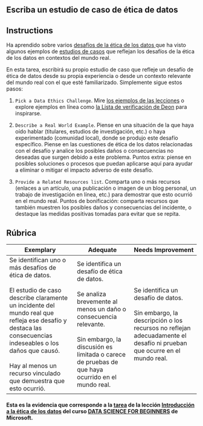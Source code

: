 ## Escriba un estudio de caso de ética de datos

## Instructions

Ha aprendido sobre varios [desafíos de la ética de los datos ](README.md#2-ethics-challenges) que ha visto algunos ejemplos de [estudios de casos](README.md#3-case-studies) que reflejan los desafíos de la ética de los datos en contextos del mundo real.

En esta tarea, escribirá su propio estudio de caso que refleje un desafío de ética de datos desde su propia experiencia o desde un contexto relevante del mundo real con el que esté familiarizado. Simplemente sigue estos pasos:

1. `Pick a Data Ethics Challenge`. Mire [los ejemplos de las lecciones](README.md#2-ethics-challenges) o explore ejemplos en línea como [ la Lista de verificación de Deon](https://deon.drivendata.org/examples/) para inspirarse.

2. `Describe a Real World Example`. Piense en una situación de la que haya oído hablar (titulares, estudios de investigación, etc.) o haya experimentado (comunidad local), donde se produjo este desafío específico. Piense en las cuestiones de ética de los datos relacionadas con el desafío y analice los posibles daños o consecuencias no deseadas que surgen debido a este problema. Puntos extra: piense en posibles soluciones o procesos que puedan aplicarse aquí para ayudar a eliminar o mitigar el impacto adverso de este desafío.

3. `Provide a Related Resources list`. Comparta uno o más recursos (enlaces a un artículo, una publicación o imagen de un blog personal, un trabajo de investigación en línea, etc.) para demostrar que esto ocurrió en el mundo real. Puntos de bonificación: comparta recursos que también muestren los posibles daños y consecuencias del incidente, o destaque las medidas positivas tomadas para evitar que se repita.

## Rúbrica

Exemplary | Adequate | Needs Improvement
--- | --- | -- |
Se identifican uno o más desafíos de ética de datos. <br/><br/>El estudio de caso describe claramente un incidente del mundo real que refleja ese desafío y destaca las consecuencias indeseables o los daños que causó. <br/><br/>Hay al menos un recurso vinculado que demuestra que esto ocurrió. | Se identifica un desafío de ética de datos. <br/><br/> Se analiza brevemente al menos un daño o consecuencia relevante. <br/><br/> Sin embargo, la discusión es limitada o carece de pruebas de que haya ocurrido en el mundo real. | Se identifica un desafío de datos. <br/><br/> Sin embargo, la descripción o los recursos no reflejan adecuadamente el desafío ni prueban que ocurre en el mundo real. |

#### Esta es la evidencia que corresponde a la <a href="https://github.com/microsoft/Data-Science-For-Beginners/blob/main/1-Introduction/02-ethics/assignment.md">tarea</a> de la lección <a href="https://github.com/microsoft/Data-Science-For-Beginners/blob/main/1-Introduction/02-ethics/README.md">Introducción a la ética de los datos</a> del curso <a href="https://github.com/microsoft/Data-Science-For-Beginners/tree/main"> DATA SCIENCE FOR BEGINNERS</a> de Microsoft.